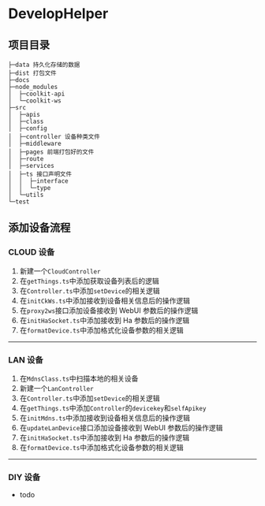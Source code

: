 # DevelopHelper

## 项目目录

```
├─data 持久化存储的数据
├─dist 打包文件
├─docs
├─node_modules
│  ├─coolkit-api
│  └─coolkit-ws
├─src
│  ├─apis
│  ├─class
│  ├─config
│  ├─controller 设备种类文件
│  ├─middleware
│  ├─pages 前端打包好的文件
│  ├─route
│  ├─services
│  ├─ts 接口声明文件
│  │  ├─interface
│  │  └─type
│  └─utils
└─test
```

## 添加设备流程

### CLOUD 设备

1. 新建一个`CloudController`
2. 在`getThings.ts`中添加获取设备列表后的逻辑
3. 在`Controller.ts`中添加`setDevice`的相关逻辑
4. 在`initCkWs.ts`中添加接收到设备相关信息后的操作逻辑
5. 在`proxy2ws`接口添加设备接收到 WebUI 参数后的操作逻辑
6. 在`initHaSocket.ts`中添加接收到 Ha 参数后的操作逻辑
7. 在`formatDevice.ts`中添加格式化设备参数的相关逻辑

---

### LAN 设备

1. 在`MdnsClass.ts`中扫描本地的相关设备
2. 新建一个`LanController`
3. 在`Controller.ts`中添加`setDevice`的相关逻辑
4. 在`getThings.ts`中添加`Controller`的`devicekey`和`selfApikey`
5. 在`initMdns.ts`中添加接收到设备相关信息后的操作逻辑
6. 在`updateLanDevice`接口添加设备接收到 WebUI 参数后的操作逻辑
7. 在`initHaSocket.ts`中添加接收到 Ha 参数后的操作逻辑
8. 在`formatDevice.ts`中添加格式化设备参数的相关逻辑

---

### DIY 设备

-   todo
